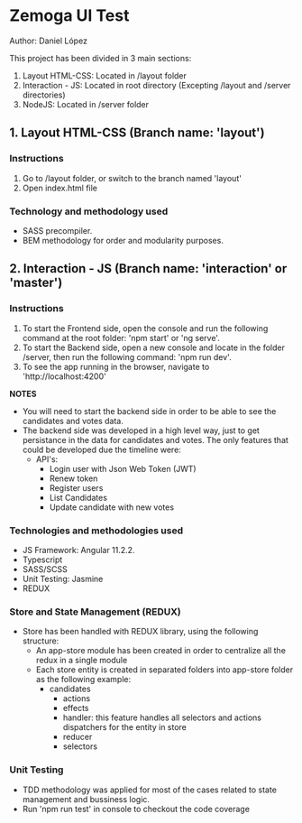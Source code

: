 # Zemoga UI Test

Author: Daniel López

This project has been divided in 3 main sections:
1. Layout HTML-CSS: Located in /layout folder
2. Interaction - JS: Located in root directory (Excepting /layout and /server directories)
3. NodeJS: Located in /server folder 

## 1. Layout HTML-CSS (Branch name: 'layout')

### Instructions
1. Go to /layout folder, or switch to the branch named 'layout'
2. Open index.html file

### Technology and methodology used
- SASS precompiler.
- BEM methodology for order and modularity purposes.

## 2. Interaction - JS (Branch name: 'interaction' or 'master')

### Instructions
1. To start the Frontend side, open the console and run the following command at the root folder: 'npm start' or 'ng serve'.
2. To start the Backend side, open a new console and locate in the folder /server, then run the following command: 'npm run dev'. 
3. To see the app running in the browser, navigate to 'http://localhost:4200'

**NOTES** 
- You will need to start the backend side in order to be able to see the candidates and votes data.
- The backend side was developed in a high level way, just to get persistance in the data for candidates and votes. The only features that could be developed due the timeline were:
  - API's:
    - Login user with Json Web Token (JWT)
    - Renew token
    - Register users
    - List Candidates
    - Update candidate with new votes


### Technologies and methodologies used
- JS Framework: Angular 11.2.2.
- Typescript
- SASS/SCSS
- Unit Testing: Jasmine
- REDUX

### Store and State Management (REDUX)

- Store has been handled with REDUX library, using the following structure:
  - An app-store module has been created in order to centralize all the redux in a single module
  - Each store entity is created in separated folders into app-store folder as the following example:
    - candidates
      - actions
      - effects
      - handler: this feature handles all selectors and actions dispatchers for the entity in store
      - reducer
      - selectors

### Unit Testing

- TDD methodology was applied for most of the cases related to state management and bussiness logic.
- Run 'npm run test' in console to checkout the code coverage
